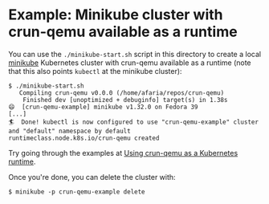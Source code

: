 # Example: Minikube cluster with crun-qemu available as a runtime

You can use the `./minikube-start.sh` script in this directory to create a local
[minikube] Kubernetes cluster with crun-qemu available as a runtime (note that
this also points `kubectl` at the minikube cluster):

```console
$ ./minikube-start.sh
   Compiling crun-qemu v0.0.0 (/home/afaria/repos/crun-qemu)
    Finished dev [unoptimized + debuginfo] target(s) in 1.38s
😄  [crun-qemu-example] minikube v1.32.0 on Fedora 39
[...]
🏄  Done! kubectl is now configured to use "crun-qemu-example" cluster and "default" namespace by default
runtimeclass.node.k8s.io/crun-qemu created
```

Try going through the examples at [Using crun-qemu as a Kubernetes runtime].

Once you're done, you can delete the cluster with:

```console
$ minikube -p crun-qemu-example delete
```

[minikube]: https://minikube.sigs.k8s.io/
[Using crun-qemu as a Kubernetes runtime]: /docs/3-kubernetes.md
